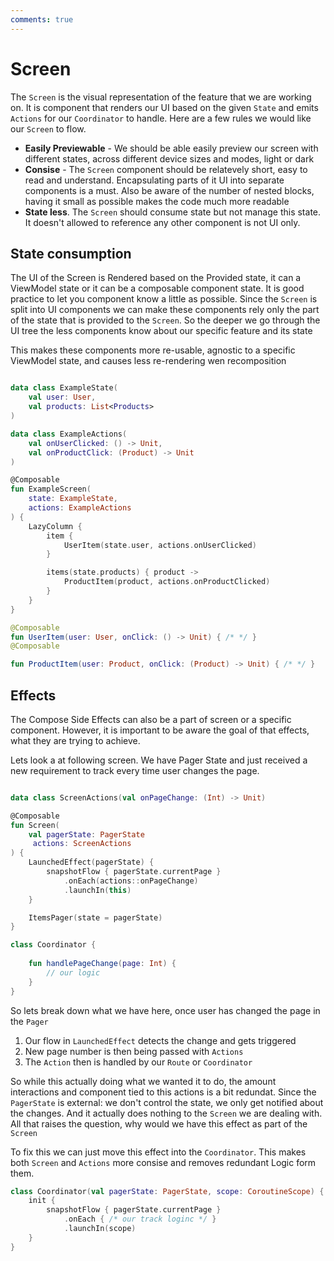 ```yaml
---
comments: true
---
```



# Screen
The `Screen` is the visual representation of the feature that we are working on. It is  component that renders our UI based on the given `State` and emits `Actions` for our `Coordinator` to handle. Here are a few rules we would like our `Screen` to flow.

- **Easily Previewable** - We should be able easily preview our screen with different states, across different device sizes and modes, light or dark
- **Consise** - The `Screen` component should be relatevely short, easy to read and understand. Encapsulating parts of it UI into separate components is a must. Also be aware of the number of nested blocks, having it small as possible makes the code much more readable
- **State less**. The `Screen` should consume state but not manage this state. It doesn't allowed to reference any other component is not UI only. 
  


## State consumption
The UI of the Screen is Rendered based on the Provided state, it can a ViewModel state or it can be a composable component state. It is good practice to let you component know a little as possible. Since the `Screen` is split into UI components we can make these components rely only the part of the state that is provided to the `Screen`. So the deeper we go through the UI tree the less components know about our specific feature and its state

This makes these components more re-usable, agnostic to a specific ViewModel state, and causes less re-rendering wen recomposition

```kotlin

data class ExampleState(
    val user: User,
    val products: List<Products>
)

data class ExampleActions(
    val onUserClicked: () -> Unit,
    val onProductClick: (Product) -> Unit
)

@Composable
fun ExampleScreen(
    state: ExampleState,
    actions: ExampleActions
) {
    LazyColumn {
        item {
            UserItem(state.user, actions.onUserClicked)
        }

        items(state.products) { product -> 
            ProductItem(product, actions.onProductClicked)
        }
    }
}

@Composable
fun UserItem(user: User, onClick: () -> Unit) { /* */ }
@Composable

fun ProductItem(user: Product, onClick: (Product) -> Unit) { /* */ }

```


## Effects
The Compose Side Effects can also be a part of screen or a specific component. However, it is important to be aware the goal of that effects, what they are trying to achieve.


Lets look a at following screen. We have Pager State and just received a new requirement to track every time user changes the page.

```kotlin

data class ScreenActions(val onPageChange: (Int) -> Unit)

@Composable
fun Screen(
    val pagerState: PagerState
     actions: ScreenActions
) {
    LaunchedEffect(pagerState) {
        snapshotFlow { pagerState.currentPage }
            .onEach(actions::onPageChange)
            .launchIn(this)
    }

    ItemsPager(state = pagerState)
}

class Coordinator {
    
    fun handlePageChange(page: Int) {
        // our logic
    }
}
```

So lets break down what we have here, once user has changed the page in the `Pager`
1. Our flow in `LaunchedEffect` detects the change and gets triggered
2. New page number is then being passed with `Actions`
3. The `Action` then is handled by our `Route` or `Coordinator`

So while this actually doing what we wanted it to do, the amount interactions and component tied to this actions is a bit redundat. Since the `PagerState` is external: we don't control the state, we only get notified about the changes. And it actually does nothing to the `Screen` we are dealing with. All that raises the question, why would we have this effect as part of the `Screen`

To fix this we can just move this effect into the `Coordinator`. This makes both `Screen` and `Actions` more consise and removes redundant Logic form them.

```kotlin
class Coordinator(val pagerState: PagerState, scope: CoroutineScope) {
    init {
        snapshotFlow { pagerState.currentPage }
            .onEach { /* our track loginc */ }
            .launchIn(scope)
    }
}
